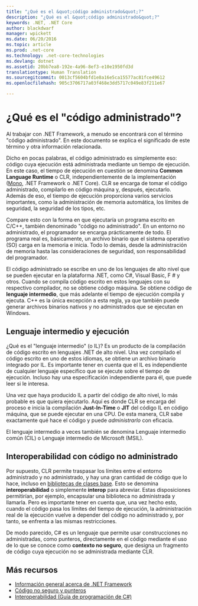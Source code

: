 ```yaml
---
title: "¿Qué es el &quot;código administrado&quot;?"
description: "¿Qué es el &quot;código administrado&quot;?"
keywords: .NET, .NET Core
author: blackdwarf
manager: wpickett
ms.date: 06/20/2016
ms.topic: article
ms.prod: .net-core
ms.technology: .net-core-technologies
ms.devlang: dotnet
ms.assetid: 20bb7ea8-192e-4a96-8ef3-e10e1950fd3d
translationtype: Human Translation
ms.sourcegitcommit: 0013cf5604bfd1e8a16e5ca15577ac81fce49612
ms.openlocfilehash: 905c3706717a03f468e3dd5717c049e83f211e67

---
```


# <a name="what-is-managed-code"></a>¿Qué es el "código administrado"?

Al trabajar con .NET Framework, a menudo se encontrará con el término "código administrado". En este documento se explica el significado de este término y otra información relacionada.

Dicho en pocas palabras, el código administrado es simplemente eso: código cuya ejecución está administrada mediante un tiempo de ejecución. En este caso, el tiempo de ejecución en cuestión se denomina **Common Language Runtime** o CLR, independientemente de la implementación ([Mono](http://www.mono-project.com/), .NET Framework o .NET Core). CLR se encarga de tomar el código administrado, compilarlo en código máquina y, después, ejecutarlo. Además de eso, el tiempo de ejecución proporciona varios servicios importantes, como la administración de memoria automática, los límites de seguridad, la seguridad de los tipos, etc.

Compare esto con la forma en que ejecutaría un programa escrito en C/C++, también denominado "código no administrado". En un entorno no administrado, el programador se encarga prácticamente de todo. El programa real es, básicamente, un archivo binario que el sistema operativo (SO) carga en la memoria e inicia. Todo lo demás, desde la administración de memoria hasta las consideraciones de seguridad, son responsabilidad del programador.

El código administrado se escribe en uno de los lenguajes de alto nivel que se pueden ejecutar en la plataforma .NET, como C#, Visual Basic, F # y otros. Cuando se compila código escrito en estos lenguajes con su respectivo compilador, no se obtiene código máquina. Se obtiene código de **lenguaje intermedio**, que más adelante el tiempo de ejecución compila y ejecuta. C++ es la única excepción a esta regla, ya que también puede generar archivos binarios nativos y no administrados que se ejecutan en Windows.

## <a name="intermediate-language-execution"></a>Lenguaje intermedio y ejecución

¿Qué es el "lenguaje intermedio" (o IL)? Es un producto de la compilación de código escrito en lenguajes .NET de alto nivel. Una vez compilado el código escrito en uno de estos idiomas, se obtiene un archivo binario integrado por IL. Es importante tener en cuenta que el IL es independiente de cualquier lenguaje específico que se ejecute sobre el tiempo de ejecución. Incluso hay una especificación independiente para él, que puede leer si le interesa.

Una vez que haya producido IL a partir del código de alto nivel, lo más probable es que quiera ejecutarlo. Aquí es donde CLR se encarga del proceso e inicia la compilación **Just-In-Time** o **JIT** del código IL en código máquina, que se puede ejecutar en una CPU. De esta manera, CLR sabe exactamente qué hace el código y puede _administrarlo_ con eficacia.

El lenguaje intermedio a veces también se denomina Lenguaje intermedio común (CIL) o Lenguaje intermedio de Microsoft (MSIL).

## <a name="unmanaged-code-interoperability"></a>Interoperabilidad con código no administrado

Por supuesto, CLR permite traspasar los límites entre el entorno administrado y no administrado, y hay una gran cantidad de código que lo hace, incluso en [bibliotecas de clases base](framework-libraries.md). Esto se denomina **interoperabilidad** o simplemente **interop** para abreviar. Estas disposiciones permitirían, por ejemplo, encapsular una biblioteca no administrada y llamarla. Pero es importante tener en cuenta que, una vez hecho esto, cuando el código pasa los límites del tiempo de ejecución, la administración real de la ejecución vuelve a depender del código no administrado y, por tanto, se enfrenta a las mismas restricciones.

De modo parecido, C# es un lenguaje que permite usar construcciones no administradas, como punteros, directamente en el código mediante el uso de lo que se conoce como **contexto no seguro**, que designa un fragmento de código cuya ejecución no se administrada mediante CLR.

## <a name="more-resources"></a>Más recursos

*   [Información general acerca de .NET Framework](https://msdn.microsoft.com/library/zw4w595w.aspx)
*   [Código no seguro y punteros](https://msdn.microsoft.com/library/t2yzs44b.aspx)
*   [Interoperabilidad (Guía de programación de C#)](https://msdn.microsoft.com/library/ms173184.aspx)



<!--HONumber=Nov16_HO3-->


